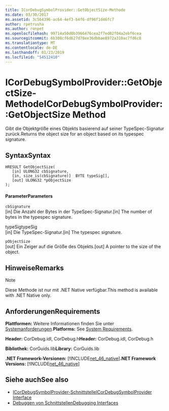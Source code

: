```yaml
---
title: ICorDebugSymbolProvider::GetObjectSize-Methode
ms.date: 03/30/2017
ms.assetid: 3c564396-ac64-4ef3-b4f6-df96f1d46fc7
author: rpetrusha
ms.author: ronpet
ms.openlocfilehash: 99714a50d0b3966476cea2f7ed02f04a2ebf6cea
ms.sourcegitcommit: 6b308cf6d627d78ee36dbbae8972a310ac7fd6c8
ms.translationtype: MT
ms.contentlocale: de-DE
ms.lasthandoff: 01/23/2019
ms.locfileid: "54512410"
---
```

# <a name="icordebugsymbolprovidergetobjectsize-method"></a><span data-ttu-id="8731f-102">ICorDebugSymbolProvider::GetObjectSize-Methode</span><span class="sxs-lookup"><span data-stu-id="8731f-102">ICorDebugSymbolProvider::GetObjectSize Method</span></span>
<span data-ttu-id="8731f-103">Gibt die Objektgröße eines Objekts basierend auf seiner TypeSpec-Signatur zurück.</span><span class="sxs-lookup"><span data-stu-id="8731f-103">Returns the object size for an object based on its typespec signature.</span></span>  
  
## <a name="syntax"></a><span data-ttu-id="8731f-104">Syntax</span><span class="sxs-lookup"><span data-stu-id="8731f-104">Syntax</span></span>  
  
```  
HRESULT GetObjectSize(  
   [in] ULONG32 cbSignature,  
   [in, size_is(cbSignature)]  BYTE typeSig[],  
   [out] ULONG32 *pObjectSize  
);  
```  
  
#### <a name="parameters"></a><span data-ttu-id="8731f-105">Parameter</span><span class="sxs-lookup"><span data-stu-id="8731f-105">Parameters</span></span>  
 `cbSignature`  
 <span data-ttu-id="8731f-106">[in] Die Anzahl der Bytes in der TypeSpec-Signatur.</span><span class="sxs-lookup"><span data-stu-id="8731f-106">[in] The number of bytes in the typespec signature.</span></span>  
  
 <span data-ttu-id="8731f-107">typeSig</span><span class="sxs-lookup"><span data-stu-id="8731f-107">typeSig</span></span>  
 <span data-ttu-id="8731f-108">[in] Die TypeSpec-Signatur.</span><span class="sxs-lookup"><span data-stu-id="8731f-108">[in] The typespec signature.</span></span>  
  
 `pObjectSize`  
 <span data-ttu-id="8731f-109">[out] Ein Zeiger auf die Größe des Objekts.</span><span class="sxs-lookup"><span data-stu-id="8731f-109">[out] A pointer to the size of the object.</span></span>  
  
## <a name="remarks"></a><span data-ttu-id="8731f-110">Hinweise</span><span class="sxs-lookup"><span data-stu-id="8731f-110">Remarks</span></span>  
  
> [!NOTE]
>  <span data-ttu-id="8731f-111">Diese Methode ist nur mit .NET Native verfügbar.</span><span class="sxs-lookup"><span data-stu-id="8731f-111">This method is available with .NET Native only.</span></span>  
  
## <a name="requirements"></a><span data-ttu-id="8731f-112">Anforderungen</span><span class="sxs-lookup"><span data-stu-id="8731f-112">Requirements</span></span>  
 <span data-ttu-id="8731f-113">**Plattformen:** Weitere Informationen finden Sie unter [Systemanforderungen](../../../../docs/framework/get-started/system-requirements.md).</span><span class="sxs-lookup"><span data-stu-id="8731f-113">**Platforms:** See [System Requirements](../../../../docs/framework/get-started/system-requirements.md).</span></span>  
  
 <span data-ttu-id="8731f-114">**Header:** CorDebug.idl, CorDebug.h</span><span class="sxs-lookup"><span data-stu-id="8731f-114">**Header:** CorDebug.idl, CorDebug.h</span></span>  
  
 <span data-ttu-id="8731f-115">**Bibliothek:** CorGuids.lib</span><span class="sxs-lookup"><span data-stu-id="8731f-115">**Library:** CorGuids.lib</span></span>  
  
 <span data-ttu-id="8731f-116">**.NET Framework-Versionen:** [!INCLUDE[net_46_native](../../../../includes/net-46-native-md.md)]</span><span class="sxs-lookup"><span data-stu-id="8731f-116">**.NET Framework Versions:** [!INCLUDE[net_46_native](../../../../includes/net-46-native-md.md)]</span></span>  
  
## <a name="see-also"></a><span data-ttu-id="8731f-117">Siehe auch</span><span class="sxs-lookup"><span data-stu-id="8731f-117">See also</span></span>
- [<span data-ttu-id="8731f-118">ICorDebugSymbolProvider-Schnittstelle</span><span class="sxs-lookup"><span data-stu-id="8731f-118">ICorDebugSymbolProvider Interface</span></span>](../../../../docs/framework/unmanaged-api/debugging/icordebugsymbolprovider-interface.md)
- [<span data-ttu-id="8731f-119">Debuggen von Schnittstellen</span><span class="sxs-lookup"><span data-stu-id="8731f-119">Debugging Interfaces</span></span>](../../../../docs/framework/unmanaged-api/debugging/debugging-interfaces.md)
